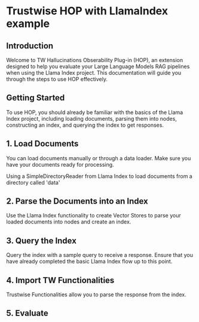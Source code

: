 # Trustwise HOP with LlamaIndex example

## Introduction

Welcome to TW Hallucinations Obserability Plug-in (HOP), an extension designed to help you evaluate your Large Language Models RAG pipelines when using the Llama Index project. This documentation will guide you through the steps to use HOP effectively.

## Getting Started
To use HOP, you should already be familiar with the basics of the Llama Index project, including loading documents, parsing them into nodes, constructing an index, and querying the index to get responses.

## 1. Load Documents
You can load documents manually or through a data loader. Make sure you have your documents ready for processing.

Using a SimpleDirectoryReader from Llama Index to load documents from a directory called 'data'

## 2. Parse the Documents into an Index
Use the Llama Index functionality to create Vector Stores to parse your loaded documents into nodes and create an index.


## 3. Query the Index
Query the index with a sample query to receive a response. Ensure that you have already completed the basic Llama Index flow up to this point.


## 4. Import TW Functionalities
Trustwise Functionalities allow you to parse the response from the index. 

## 5. Evaluate
